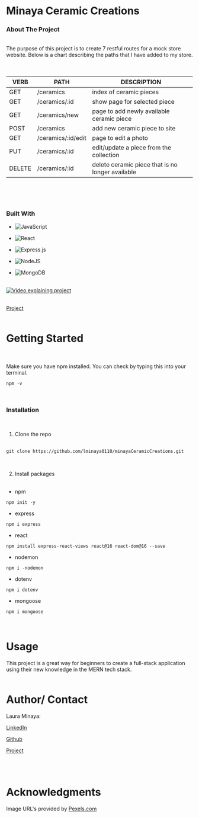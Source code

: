 # Minaya Ceramic Creations
 
### About The Project
&nbsp;  
The purpose of this project is to create 7 restful routes for a mock store website. Below is a chart describing the paths that I have added to my store.
&nbsp;  
&nbsp;  


   VERB 		 | 		  PATH 		 |  	 DESCRIPTION
------------ | ------------- | -------------------
GET | /ceramics | index of ceramic pieces |
GET | /ceramics/:id | show page for selected piece |
GET | /ceramics/new | page to add newly available ceramic piece |
POST | /ceramics | add new ceramic piece to site |
GET | /ceramics/:id/edit | page to edit a photo |
PUT | /ceramics/:id | edit/update a piece from the collection |
DELETE | /ceramics/:id | delete ceramic piece that is no longer available |

&nbsp;  

&nbsp;  
### Built With
* ![JavaScript](https://img.shields.io/badge/javascript-%23323330.svg?style=for-the-badge&logo=javascript&logoColor=%23F7DF1E)

* ![React](https://img.shields.io/badge/react-%2320232a.svg?style=for-the-badge&logo=react&logoColor=%2361DAFB)

* ![Express.js](https://img.shields.io/badge/express.js-%23404d59.svg?style=for-the-badge&logo=express&logoColor=%2361DAFB)

* ![NodeJS](https://img.shields.io/badge/node.js-6DA55F?style=for-the-badge&logo=node.js&logoColor=white)

* ![MongoDB](https://img.shields.io/badge/MongoDB-%234ea94b.svg?style=for-the-badge&logo=mongodb&logoColor=white)
  
&nbsp;  
[![Video explaining project](https://i.imgur.com/uUgQaW6.png)](https://vimeo.com/740087627/f11acb9931)

&nbsp;  
[Project](https://minaya-ceramic-creations.herokuapp.com/)
&nbsp;  
&nbsp;  

# Getting Started
&nbsp;  

Make sure you have npm installed. You can check by typing this into your terminal.  
```
npm -v
```
&nbsp;  

### Installation
&nbsp;  

1. Clone the repo  
&nbsp;  
```
git clone https://github.com/lminaya0110/minayaCeramicCreations.git
```  
&nbsp;  

2. Install packages  
&nbsp;  


* npm
```
npm init -y
```  

* express  
```
npm i express
```  

* react  
```
npm install express-react-views react@16 react-dom@16 --save
```  

* nodemon  
```
npm i -nodemon
```  

* dotenv  
```
npm i dotenv
```  

* mongoose  
```
npm i mongoose
```  
&nbsp;  

# Usage  

This project is a great way for beginners to create a full-stack application using their new knowledge in the MERN tech stack.  
&nbsp;  

# Author/ Contact

Laura Minaya: 

[LinkedIn](https://www.linkedin.com/in/laura-minaya-b1a853223/)

[Github](https://github.com/lminaya0110)  
 
[Project](https://minaya-ceramic-creations.herokuapp.com/)
&nbsp;  
&nbsp;  

&nbsp;  

# Acknowledgments 

Image URL's provided by [Pexels.com](https://www.pexels.com/)


